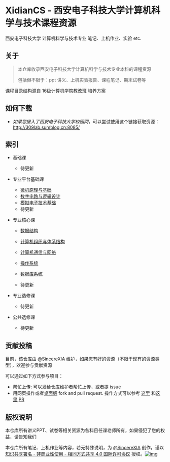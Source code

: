 # XidianCS - 西安电子科技大学计算机科学与技术课程资源

西安电子科技大学 计算机科学与技术专业 笔记、上机作业、实验 etc.



## 关于

> 本仓库收录西安电子科技大学计算机科学与技术专业本科的课程资源
>
> 包括但不限于：ppt 讲义、上机实验报告、课程笔记、期末试卷等

课程目录结构源自 16级计算机学院教改班 培养方案



## 如何下载

- *如果您接入了西安电子科技大学校园网*，可以尝试使用这个链接获取资源：<http://309lab.sumblog.cn:8085/> 



## 索引

- 基础课

  - 待更新

- 专业平台基础课

  - [微机原理与基础](https://github.com/SincereXIA/XidianCS/tree/master/%E4%B8%93%E4%B8%9A%E5%B9%B3%E5%8F%B0%E5%9F%BA%E7%A1%80%E8%AF%BE/%E5%BE%AE%E6%9C%BA%E5%8E%9F%E7%90%86%E4%B8%8E%E7%B3%BB%E7%BB%9F%E8%AE%BE%E8%AE%A1)
  - [数字电路与逻辑设计](https://github.com/SincereXIA/XidianCS/tree/master/专业平台基础课/数字电路与逻辑设计/)
  - [模拟电子技术基础](https://github.com/SincereXIA/XidianCS/tree/master/%E4%B8%93%E4%B8%9A%E5%B9%B3%E5%8F%B0%E5%9F%BA%E7%A1%80%E8%AF%BE/%E6%A8%A1%E6%8B%9F%E7%94%B5%E5%AD%90%E6%8A%80%E6%9C%AF%E5%9F%BA%E7%A1%80)
  - 待更新

- 专业核心课

  - [数据结构](https://github.com/SincereXIA/XidianCS/tree/master/%E4%B8%93%E4%B8%9A%E6%A0%B8%E5%BF%83%E8%AF%BE/%E6%95%B0%E6%8D%AE%E7%BB%93%E6%9E%84)

  - [计算机组织与体系结构](https://github.com/SincereXIA/XidianCS/tree/master/%E4%B8%93%E4%B8%9A%E6%A0%B8%E5%BF%83%E8%AF%BE/%E8%AE%A1%E7%AE%97%E6%9C%BA%E7%BB%84%E7%BB%87%E4%B8%8E%E4%BD%93%E7%B3%BB%E7%BB%93%E6%9E%84)
  - [计算机通信与网络](https://github.com/SincereXIA/XidianCS/tree/master/%E4%B8%93%E4%B8%9A%E6%A0%B8%E5%BF%83%E8%AF%BE/%E8%AE%A1%E7%AE%97%E6%9C%BA%E9%80%9A%E4%BF%A1%E4%B8%8E%E7%BD%91%E7%BB%9C)
  - [操作系统](https://github.com/SincereXIA/XidianCS/tree/master/%E4%B8%93%E4%B8%9A%E6%A0%B8%E5%BF%83%E8%AF%BE/%E6%93%8D%E4%BD%9C%E7%B3%BB%E7%BB%9F)
  - [数据库系统](https://github.com/SincereXIA/XidianCS/tree/master/%E4%B8%93%E4%B8%9A%E6%A0%B8%E5%BF%83%E8%AF%BE/%E6%95%B0%E6%8D%AE%E5%BA%93%E7%B3%BB%E7%BB%9F)
  - 待更新

- 专业选修课
  - 待更新
- 公共选修课
  - 待更新



## 贡献投稿

目前，该仓库由 [@SincereXIA](https://github.com/SincereXIA/) 维护，如果您有好的资源（不限于现有的资源类型），欢迎参与贡献资源

可以通过如下方式参与项目：

- 帮忙上传: 可以发给仓库维护者帮忙上传，或者提 issue
- 用网页操作或者[桌面版](https://desktop.github.com/) fork and pull request. 操作方式可以参考 [这里](https://blog.csdn.net/qq_29277155/article/details/51048990) 和[这里](https://blog.csdn.net/zhangw0_0/article/details/50667891),[PR](https://blog.csdn.net/huutu/article/details/51018317)



## 版权说明

本仓库所有讲义PPT、试卷等相关资源为各科目任课老师所有，如果侵犯了您的权益，请告知我们

本仓库所有笔记、上机作业等内容，若无特殊说明，为 [@SincereXIA](https://github.com/SincereXIA/) 创作，谨以[知识共享署名 - 非商业性使用 - 相同方式共享 4.0 国际许可协议](http://creativecommons.org/licenses/by-nc-sa/4.0/) 授权。[![img](https://camo.githubusercontent.com/d81c1a80f6c3d68d5f1a80b016db6802aa480411/68747470733a2f2f692e6372656174697665636f6d6d6f6e732e6f72672f6c2f62792d6e632d73612f342e302f38307831352e706e67)](https://camo.githubusercontent.com/d81c1a80f6c3d68d5f1a80b016db6802aa480411/68747470733a2f2f692e6372656174697665636f6d6d6f6e732e6f72672f6c2f62792d6e632d73612f342e302f38307831352e706e67)



